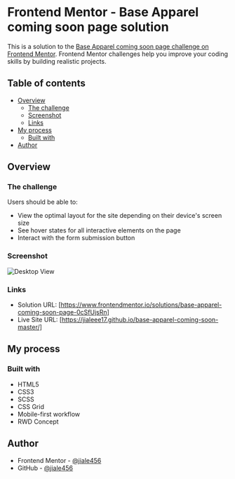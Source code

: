 # Frontend Mentor - Base Apparel coming soon page solution

This is a solution to the [Base Apparel coming soon page challenge on Frontend Mentor](https://www.frontendmentor.io/challenges/base-apparel-coming-soon-page-5d46b47f8db8a7063f9331a0). Frontend Mentor challenges help you improve your coding skills by building realistic projects. 

## Table of contents

- [Overview](#overview)
  - [The challenge](#the-challenge)
  - [Screenshot](#screenshot)
  - [Links](#links)
- [My process](#my-process)
  - [Built with](#built-with)
- [Author](#author)

## Overview

### The challenge

Users should be able to:

- View the optimal layout for the site depending on their device's screen size
- See hover states for all interactive elements on the page
- Interact with the form submission button

### Screenshot

![Desktop View](./images/screenshot/desktop-view.png)

### Links

- Solution URL: [https://www.frontendmentor.io/solutions/base-apparel-coming-soon-page-0cSfUjsRn]
- Live Site URL: [https://jialeee17.github.io/base-apparel-coming-soon-master/]

## My process

### Built with

- HTML5
- CSS3
- SCSS
- CSS Grid
- Mobile-first workflow
- RWD Concept

## Author

- Frontend Mentor - [@jiale456](https://www.frontendmentor.io/profile/jiale456)
- GitHub - [@jiale456](https://github.com/jiale456)

